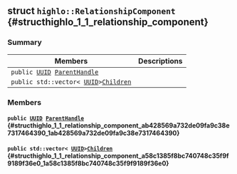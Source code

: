 ## struct `highlo::RelationshipComponent` {#structhighlo_1_1_relationship_component}

### Summary

 Members                        | Descriptions                                
--------------------------------|---------------------------------------------
`public `[`UUID`](docs-api/api-highlo--UUID.md#classhighlo_1_1_u_u_i_d)` `[`ParentHandle`](#structhighlo_1_1_relationship_component_ab428569a732de09fa9c38e7317464390_1ab428569a732de09fa9c38e7317464390) | 
`public std::vector< `[`UUID`](docs-api/api-highlo--UUID.md#classhighlo_1_1_u_u_i_d)` > `[`Children`](#structhighlo_1_1_relationship_component_a58c1385f8bc740748c35f9f9189f36e0_1a58c1385f8bc740748c35f9f9189f36e0) | 

### Members

#### `public `[`UUID`](docs-api/api-highlo--UUID.md#classhighlo_1_1_u_u_i_d)` `[`ParentHandle`](#structhighlo_1_1_relationship_component_ab428569a732de09fa9c38e7317464390_1ab428569a732de09fa9c38e7317464390) {#structhighlo_1_1_relationship_component_ab428569a732de09fa9c38e7317464390_1ab428569a732de09fa9c38e7317464390}

#### `public std::vector< `[`UUID`](docs-api/api-highlo--UUID.md#classhighlo_1_1_u_u_i_d)` > `[`Children`](#structhighlo_1_1_relationship_component_a58c1385f8bc740748c35f9f9189f36e0_1a58c1385f8bc740748c35f9f9189f36e0) {#structhighlo_1_1_relationship_component_a58c1385f8bc740748c35f9f9189f36e0_1a58c1385f8bc740748c35f9f9189f36e0}


